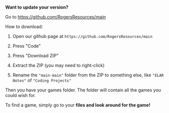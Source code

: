   **Want to update your version?**

Go to https://github.com/RogersResources/main

How to download:

1) Open our github page at `https://github.com/RogersResources/main`

2) Press "Code"

3) Press "Download ZIP"

4) Extract the ZIP (you may need to right-click)

5) Rename the `"main-main"` folder from the ZIP to something else, like `"ELAR Notes"` of `"Coding Projects"`

Then you have your games folder.
The folder will contain all the games you could wish for.

To find a game, simply go to your **files and look around for the game!**
